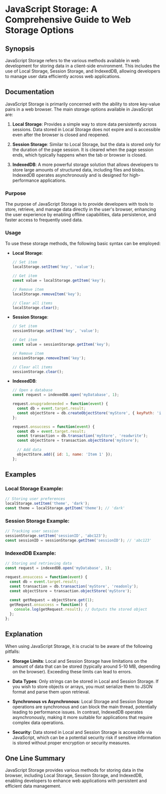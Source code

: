 <!--
Meta Description: # JavaScript Storage: A Comprehensive Guide to Web Storage Options ## Synopsis JavaScript Storage refers to the various methods available in web devel...
Meta Keywords: storage, data, const, javascript, session
-->

# JavaScript Storage: A Comprehensive Guide to Web Storage Options

## Synopsis
JavaScript Storage refers to the various methods available in web development for storing data in a client-side environment. This includes the use of Local Storage, Session Storage, and IndexedDB, allowing developers to manage user data efficiently across web applications.

## Documentation
JavaScript Storage is primarily concerned with the ability to store key-value pairs in a web browser. The main storage options available in JavaScript are:

1. **Local Storage**: Provides a simple way to store data persistently across sessions. Data stored in Local Storage does not expire and is accessible even after the browser is closed and reopened.

2. **Session Storage**: Similar to Local Storage, but the data is stored only for the duration of the page session. It is cleared when the page session ends, which typically happens when the tab or browser is closed.

3. **IndexedDB**: A more powerful storage solution that allows developers to store large amounts of structured data, including files and blobs. IndexedDB operates asynchronously and is designed for high-performance applications.

### Purpose
The purpose of JavaScript Storage is to provide developers with tools to store, retrieve, and manage data directly in the user's browser, enhancing the user experience by enabling offline capabilities, data persistence, and faster access to frequently used data.

### Usage
To use these storage methods, the following basic syntax can be employed:

- **Local Storage**:
  ```javascript
  // Set item
  localStorage.setItem('key', 'value');
  
  // Get item
  const value = localStorage.getItem('key');
  
  // Remove item
  localStorage.removeItem('key');
  
  // Clear all items
  localStorage.clear();
  ```

- **Session Storage**:
  ```javascript
  // Set item
  sessionStorage.setItem('key', 'value');
  
  // Get item
  const value = sessionStorage.getItem('key');
  
  // Remove item
  sessionStorage.removeItem('key');
  
  // Clear all items
  sessionStorage.clear();
  ```

- **IndexedDB**:
  ```javascript
  // Open a database
  const request = indexedDB.open('myDatabase', 1);
  
  request.onupgradeneeded = function(event) {
    const db = event.target.result;
    const objectStore = db.createObjectStore('myStore', { keyPath: 'id' });
  };
  
  request.onsuccess = function(event) {
    const db = event.target.result;
    const transaction = db.transaction('myStore', 'readwrite');
    const objectStore = transaction.objectStore('myStore');
    
    // Add data
    objectStore.add({ id: 1, name: 'Item 1' });
  };
  ```

## Examples
### Local Storage Example:
```javascript
// Storing user preferences
localStorage.setItem('theme', 'dark');
const theme = localStorage.getItem('theme'); // 'dark'
```

### Session Storage Example:
```javascript
// Tracking user session
sessionStorage.setItem('sessionID', 'abc123');
const sessionID = sessionStorage.getItem('sessionID'); // 'abc123'
```

### IndexedDB Example:
```javascript
// Storing and retrieving data
const request = indexedDB.open('myDatabase', 1);

request.onsuccess = function(event) {
  const db = event.target.result;
  const transaction = db.transaction('myStore', 'readonly');
  const objectStore = transaction.objectStore('myStore');
  
  const getRequest = objectStore.get(1);
  getRequest.onsuccess = function() {
    console.log(getRequest.result); // Outputs the stored object
  };
};
```

## Explanation
When using JavaScript Storage, it is crucial to be aware of the following pitfalls:

- **Storage Limits**: Local and Session Storage have limitations on the amount of data that can be stored (typically around 5-10 MB, depending on the browser). Exceeding these limits can lead to errors.
  
- **Data Types**: Only strings can be stored in Local and Session Storage. If you wish to store objects or arrays, you must serialize them to JSON format and parse them upon retrieval.

- **Synchronous vs Asynchronous**: Local Storage and Session Storage operations are synchronous and can block the main thread, potentially leading to performance issues. In contrast, IndexedDB operates asynchronously, making it more suitable for applications that require complex data operations.

- **Security**: Data stored in Local and Session Storage is accessible via JavaScript, which can be a potential security risk if sensitive information is stored without proper encryption or security measures.

## One Line Summary
JavaScript Storage provides various methods for storing data in the browser, including Local Storage, Session Storage, and IndexedDB, enabling developers to enhance web applications with persistent and efficient data management.